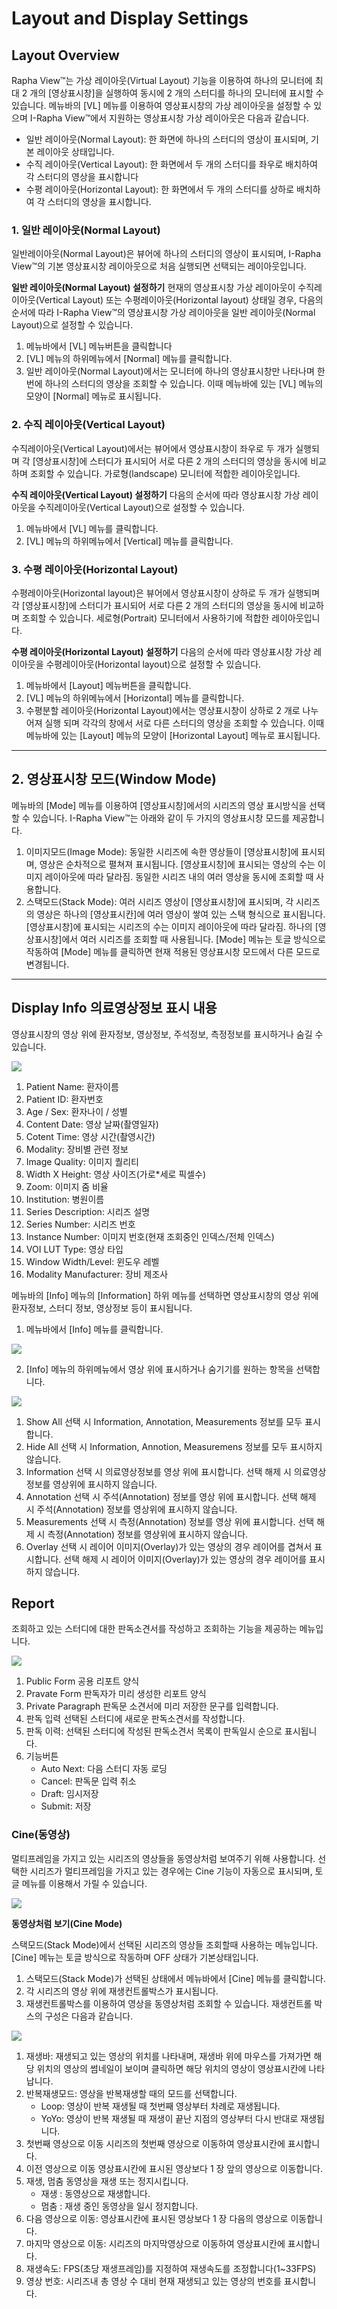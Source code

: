 # Layout and Display Settings

## Layout Overview

Rapha View™는 가상 레이아웃(Virtual Layout) 기능을 이용하여 하나의 모니터에 최대 2 개의 [영상표시창]을 실행하여 동시에 2 개의 스터디를 하나의 모니터에 표시할 수 있습니다.
메뉴바의 [VL] 메뉴를 이용하여 영상표시창의 가상 레이아웃을 설정할 수 있으며 I-Rapha View™에서 지원하는 영상표시창 가상 레이아웃은 다음과 같습니다.

- 일반 레이아웃(Normal Layout): 한 화면에 하나의 스터디의 영상이 표시되며, 기본 레이아웃 상태입니다.
- 수직 레이아웃(Vertical Layout): 한 화면에서 두 개의 스터디를 좌우로 배치하여 각 스터디의 영상을 표시합니다
- 수평 레이아웃(Horizontal Layout): 한 화면에서 두 개의 스터디를 상하로 배치하여 각 스터디의 영상을 표시합니다.


### 1. 일반 레이아웃(Normal Layout)
일반레이아웃(Normal Layout)은 뷰어에 하나의 스터디의 영상이 표시되며, I-Rapha View™의 기본 영상표시창 레이아웃으로 처음 실행되면 선택되는 레이아웃입니다.

**일반 레이아웃(Normal Layout) 설정하기**
현재의 영상표시창 가상 레이아웃이 수직레이아웃(Vertical Layout) 또는 수평레이아웃(Horizontal layout) 상태일 경우, 다음의 순서에 따라 I-Rapha View™의 영상표시창 가상 레이아웃을 일반 레이아웃(Normal Layout)으로 설정할 수 있습니다.
1. 메뉴바에서 [VL] 메뉴버튼을 클릭합니다
2. [VL] 메뉴의 하위메뉴에서 [Normal] 메뉴를 클릭합니다.
3. 일반 레이아웃(Normal Layout)에서는 모니터에 하나의 영상표시창만 나타나며 한 번에 하나의 스터디의 영상을 조회할 수 있습니다. 이때 메뉴바에 있는 [VL] 메뉴의 모양이 [Normal] 메뉴로 표시됩니다.


### 2. 수직 레이아웃(Vertical Layout)
수직레이아웃(Vertical Layout)에서는 뷰어에서 영상표시창이 좌우로 두 개가 실행되며 각 [영상표시창]에 스터디가 표시되어 서로 다른 2 개의 스터디의 영상을 동시에 비교하며 조회할 수 있습니다. 가로형(landscape) 모니터에 적합한 레이아웃입니다.

**수직 레이아웃(Vertical Layout) 설정하기**
다음의 순서에 따라 영상표시창 가상 레이아웃을 수직레이아웃(Vertical Layout)으로 설정할 수 있습니다.
1. 메뉴바에서 [VL] 메뉴를 클릭합니다. 
2. [VL] 메뉴의 하위메뉴에서 [Vertical] 메뉴를 클릭합니다.


### 3. 수평 레이아웃(Horizontal Layout)
수평레이아웃(Horizontal layout)은 뷰어에서 영상표시창이 상하로 두 개가 실행되며 각 [영상표시창]에 스터디가 표시되어 서로 다른 2 개의 스터디의 영상을 동시에 비교하며 조회할 수 있습니다. 세로형(Portrait) 모니터에서 사용하기에 적합한 레이아웃입니다.

**수평 레이아웃(Horizontal Layout) 설정하기**
다음의 순서에 따라 영상표시창 가상 레이아웃을 수평레이아웃(Horizontal layout)으로 설정할 수 있습니다.
1. 메뉴바에서 [Layout] 메뉴버튼을 클릭합니다.
2. [VL] 메뉴의 하위메뉴에서 [Horizontal] 메뉴를 클릭합니다.
3. 수평분할 레이아웃(Horizontal Layout)에서는 영상표시창이 상하로 2 개로 나누어져 실행 되며 각각의 창에서 서로 다른 스터디의 영상을 조회할 수 있습니다. 이때 메뉴바에 있는 [Layout] 메뉴의 모양이 [Horizontal Layout] 메뉴로 표시됩니다.
-------------


## 2. 영상표시창 모드(Window Mode)
메뉴바의 [Mode] 메뉴를 이용하여 [영상표시창]에서의 시리즈의 영상 표시방식을 선택할 수 있습니다.
I-Rapha View™는 아래와 같이 두 가지의 영상표시창 모드를 제공합니다.
1. 이미지모드(Image Mode): 동일한 시리즈에 속한 영상들이 [영상표시창]에 표시되며, 영상은 순차적으로 펼쳐져 표시됩니다. [영상표시창]에 표시되는 영상의 수는 이미지 레이아웃에 따라 달라짐. 동일한 시리즈 내의 여러 영상을 동시에 조회할 때 사용합니다.
2. 스택모드(Stack Mode): 여러 시리즈 영상이 [영상표시창]에 표시되며, 각 시리즈의 영상은 하나의 [영상표시칸]에 여러 영상이 쌓여 있는 스택 형식으로 표시됩니다. [영상표시창]에 표시되는 시리즈의 수는 이미지 레이아웃에 따라 달라짐. 하나의 [영상표시창]에서 여러 시리즈를 조회할 때 사용됩니다.
[Mode] 메뉴는 토글 방식으로 작동하여 [Mode] 메뉴를 클릭하면 현재 적용된 영상표시창 모드에서 다른 모드로 변경됩니다.

--------

## Display Info 의료영상정보 표시 내용

영상표시창의 영상 위에 환자정보, 영상정보, 주석정보, 측정정보를 표시하거나 숨길 수 있습니다.


![](img/dicominfo_ex.png)

1. Patient Name: 환자이름
2. Patient ID: 환자번호
3. Age / Sex: 환자나이 / 성별
4. Content Date: 영상 날짜(촬영일자)
5. Cotent Time: 영상 시간(촬영시간)
6. Modality: 장비별 관련 정보
7. Image Quality: 이미지 퀄리티
8. Width X Height: 영상 사이즈(가로*세로 픽셀수)
9. Zoom: 이미지 줌 비율
10. Institution: 병원이름
11. Series Description: 시리즈 설명
12. Series Number: 시리즈 번호
13. Instance Number: 이미지 번호(현재 조회중인 인덱스/전체 인덱스)
14. VOI LUT Type: 영상 타입
15. Window Width/Level: 윈도우 레벨
16. Modality Manufacturer: 장비 제조사


메뉴바의 [Info] 메뉴의 [Information] 하위 메뉴를 선택하면 영상표시창의 영상 위에 환자정보, 스터디 정보, 영상정보 등이 표시됩니다.


1. 메뉴바에서 [Info] 메뉴를 클릭합니다.

![](img/displayinfo.png)

2. [Info] 메뉴의 하위메뉴에서 영상 위에 표시하거나 숨기기를 원하는 항목을 선택합니다.


![](img/displayinfo_ex.png)

1. Show All 선택 시 Information, Annotation, Measurements 정보를 모두 표시합니다.
2. Hide All 선택 시 Information, Annotion, Measuremens 정보를 모두 표시하지 않습니다.
3. Information 선택 시 의료영상정보를 영상 위에 표시합니다. 선택 해제 시 의료영상정보를 영상위에 표시하지 않습니다.
4. Annotation 선택 시 주석(Annotation) 정보를 영상 위에 표시합니다. 선택 해제 시 주석(Annotation) 정보를 영상위에 표시하지 않습니다.
5. Measurements 선택 시 측정(Annotation) 정보를 영상 위에 표시합니다. 선택 해제 시 측정(Annotation) 정보를 영상위에 표시하지 않습니다.
6. Overlay 선택 시 레이어 이미지(Overlay)가 있는 영상의 경우 레이어를 겹쳐서 표시합니다. 선택 해제 시 레이어 이미지(Overlay)가 있는 영상의 경우 레이어를 표시 하지 않습니다.


## Report
조회하고 있는 스터디에 대한 판독소견서를 작성하고 조회하는 기능을 제공하는 메뉴입니다.

![](img/report_new.png)

1. Public Form 공용 리포트 양식
2. Pravate Form 판독자가 미리 생성한 리포트 양식
3. Private Paragraph 판독문 소견서에 미리 저장한 문구를 입력합니다.
4. 판독 입력 선택된 스터디에 새로운 판독소견서를 작성합니다.
5. 판독 이력: 선택된 스터디에 작성된 판독소견서 목록이 판독일시 순으로 표시됩니다.
6. 기능버튼
    - Auto Next: 다음 스터디 자동 로딩
    - Cancel: 판독문 입력 취소
    - Draft: 임시저장
    - Submit: 저장

### Cine(동영상)

멀티프레임을 가지고 있는 시리즈의 영상들을 동영상처럼 보여주기 위해 사용합니다.
선택한 시리즈가 멀티프레임을 가지고 있는 경우에는 Cine 기능이 자동으로 표시되며, 토글 메뉴를 이용해서 가릴 수 있습니다.


![](img/cine_ex.png)


**동영상처럼 보기(Cine Mode)**

스택모드(Stack Mode)에서 선택된 시리즈의 영상들 조회할때 사용하는 메뉴입니다.
[Cine] 메뉴는 토글 방식으로 작동하며 OFF 상태가 기본상태입니다.
1. 스택모드(Stack Mode)가 선택된 상태에서 메뉴바에서 [Cine] 메뉴를 클릭합니다.
2. 각 시리즈의 영상 위에 재생컨트롤박스가 표시됩니다.
3. 재생컨트롤박스를 이용하여 영상을 동영상처럼 조회할 수 있습니다. 재생컨트롤 박스의 구성은 다음과 같습니다.

![](img/playbox.png)

1. 재생바: 재생되고 있는 영상의 위치를 나타내며, 재생바 위에 마우스를 가져가면 해당 위치의 영상의 썸네일이 보이며 클릭하면 해당 위치의 영상이 영상표시칸에 나타납니다.
2. 반복재생모드: 영상을 반복재생할 때의 모드를 선택합니다.
    - Loop: 영상이 반복 재생될 때 첫번째 영상부터 차례로 재생됩니다.
    - YoYo: 영상이 반복 재생될 때 재생이 끝난 지점의 영상부터 다시 반대로 재생됩니다.
3. 첫번째 영상으로 이동 시리즈의 첫번째 영상으로 이동하여 영상표시칸에 표시합니다.
4. 이전 영상으로 이동 영상표시칸에 표시된 영상보다 1 장 앞의 영상으로 이동합니다.
5. 재생, 멈춤 동영상을 재생 또는 정지시킵니다.
    - 재생 : 동영상으로 재생합니다.
    - 멈춤 : 재생 중인 동영상을 일시 정지합니다.
4. 다음 영상으로 이동: 영상표시칸에 표시된 영상보다 1 장 다음의 영상으로 이동합니다.
5. 마지막 영상으로 이동: 시리즈의 마지막영상으로 이동하여 영상표시칸에 표시합니다.
6. 재생속도: FPS(초당 재생프레임)를 지정하여 재생속도를 조정합니다(1~33FPS)
7. 영상 번호: 시리즈내 총 영상 수 대비 현재 재생되고 있는 영상의 번호를 표시합니다.


